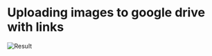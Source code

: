 # Uploading images to google drive with links
 ![Result](https://drive.google.com/uc?export=view&id=1Dkttspaj4ls4oZF1s3d0mhsb9ZaldSbx)
